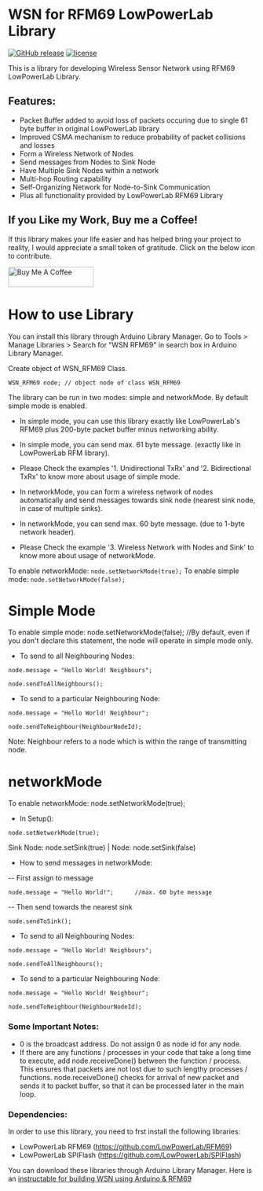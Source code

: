 # WSN for RFM69 LowPowerLab Library
[![GitHub release](https://img.shields.io/github/release/SunitRaut/WSN-for-RFM69-LowPowerLab.svg)](https://github.com/SunitRaut/WSN-for-RFM69-LowPowerLab)
[![license](https://img.shields.io/github/license/SunitRaut/WSN-for-RFM69-LowPowerLab.svg)](https://github.com/SunitRaut/WSN-for-RFM69-LowPowerLab/blob/main/license.txt)

This is a library for developing Wireless Sensor Network using RFM69 LowPowerLab Library. 

## Features:
- Packet Buffer added to avoid loss of packets occuring due to single 61 byte buffer in original LowPowerLab library
- Improved CSMA mechanism to reduce probability of packet collisions and losses
- Form a Wireless Network of Nodes
- Send messages from Nodes to Sink Node
- Have Multiple Sink Nodes within a network
- Multi-hop Routing capability
- Self-Organizing Network for Node-to-Sink Communication
- Plus all functionality provided by LowPowerLab RFM69 Library

## If you Like my Work, Buy me a Coffee!

If this library makes your life easier and has helped bring your project to reality, I would appreciate a small token of gratitude. Click on the below icon to contribute.

<a href="https://www.buymeacoffee.com/sunitraut" target="_blank"><img src="https://cdn.buymeacoffee.com/buttons/default-orange.png" alt="Buy Me A Coffee" height="41" width="174"></a>



# How to use Library

You can install this library through Arduino Library Manager. Go to Tools > Manage Libraries > Search for "WSN RFM69" in search box in Arduino Library Manager. 

Create object of WSN_RFM69 Class.
```
WSN_RFM69 node; // object node of class WSN_RFM69
```
The library can be run in two modes: simple and networkMode. 
By default simple mode is enabled.

- In simple mode, you can use this library exactly like LowPowerLab's RFM69 plus 200-byte packet buffer minus networking ability. 

- In simple mode, you can send max. 61 byte message. (exactly like in LowPowerLab RFM library).

- Please Check the examples '1. Unidirectional TxRx' and '2. Bidirectional TxRx' to know more about usage of simple mode.

- In networkMode, you can form a wireless network of nodes automatically and send messages towards sink node (nearest sink node, in case of multiple sinks). 

- In networkMode, you can send max. 60 byte message. (due to 1-byte network header).

- Please Check the example '3. Wireless Network with Nodes and Sink' to know more about usage of networkMode.

To enable networkMode: ```node.setNetworkMode(true);```
To enable simple mode: ```node.setNetworkMode(false);```

# Simple Mode

To enable simple mode: node.setNetworkMode(false);  //By default, even if you don't declare this statement, the node will operate in simple mode only.

- To send to all Neighbouring Nodes:
```
node.message = "Hello World! Neighbours";

node.sendToAllNeighbours();
```
- To send to a particular Neighbouring Node:
```
node.message = "Hello World! Neighbour";

node.sendToNeighbour(NeighbourNodeId);
```
Note: Neighbour refers to a node which is within the range of transmitting node. 


# networkMode

To enable networkMode: node.setNetworkMode(true);

- In Setup():
```
node.setNetworkMode(true);
```
Sink Node: node.setSink(true) | Node: node.setSink(false)

- How to send messages in networkMode:

-- First assign to message
```
node.message = "Hello World!";      //max. 60 byte message
```
-- Then send towards the nearest sink
```
node.sendToSink();
```
- To send to all Neighbouring Nodes:
```
node.message = "Hello World! Neighbours";

node.sendToAllNeighbours();
```
- To send to a particular Neighbouring Node:
```
node.message = "Hello World! Neighbour";

node.sendToNeighbour(NeighbourNodeId);
```
### Some Important Notes:
- 0 is the broadcast address. Do not assign 0 as node id for any node.
- If there are any functions / processes in your code that take a long time to execute, add node.receiveDone() between the function / process. This ensures that packets are not lost due to such lengthy processes / functions. node.receiveDone() checks for arrival of new packet and sends it to packet buffer, so that it can be processed later in the main loop. 

### Dependencies:

In order to use this library, you need to frst install the following libraries: 
- LowPowerLab RFM69 (https://github.com/LowPowerLab/RFM69)
- LowPowerLab SPIFlash (https://github.com/LowPowerLab/SPIFlash)

You can download these libraries through Arduino Library Manager.
Here is an [instructable for building WSN using Arduino & RFM69](https://www.instructables.com/Wireless-Sensor-Network-Using-Arduino-and-RFM69/)
